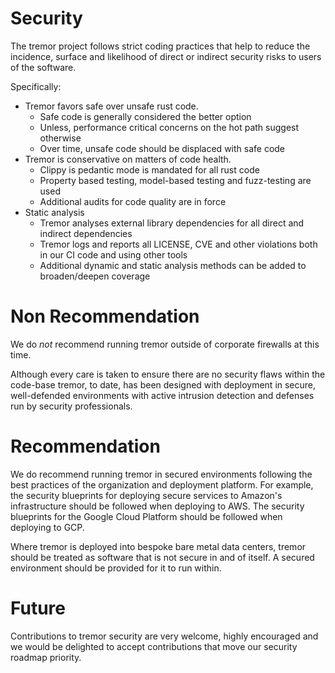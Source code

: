 # Security

The tremor project follows strict coding practices that help to reduce the incidence,
surface and likelihood of direct or indirect security risks to users of the software.

Specifically:

  * Tremor favors safe over unsafe rust code.
    * Safe code is generally considered the better option
    * Unless, performance critical concerns on the hot path suggest otherwise
    * Over time, unsafe code should be displaced with safe code
  * Tremor is conservative on matters of code health.
    * Clippy is pedantic mode is mandated for all rust code
    * Property based testing, model-based testing and fuzz-testing are used
    * Additional audits for code quality are in force
  * Static analysis
    * Tremor analyses external library dependencies for all direct and indirect dependencies
    * Tremor logs and reports all LICENSE, CVE and other violations both in our CI code and using other tools
    * Additional dynamic and static analysis methods can be added to broaden/deepen coverage


# Non Recommendation

We do *not* recommend running tremor outside of corporate firewalls at this time.

Although every care is taken to ensure there are no security flaws within the code-base
tremor, to date, has been designed with deployment in secure, well-defended environments
with active intrusion detection and defenses run by security professionals.


# Recommendation

We do recommend running tremor in secured environments following the best practices of
the organization and deployment platform. For example, the security blueprints for deploying
secure services to Amazon's infrastructure should be followed when deploying to AWS. The
security blueprints for the Google Cloud Platform should be followed when deploying to GCP.

Where tremor is deployed into bespoke bare metal data centers, tremor should be treated as
software that is not secure in and of itself. A secured environment should be provided for
it to run within.

# Future

Contributions to tremor security are very welcome, highly encouraged and we would be
delighted to accept contributions that move our security roadmap priority.
